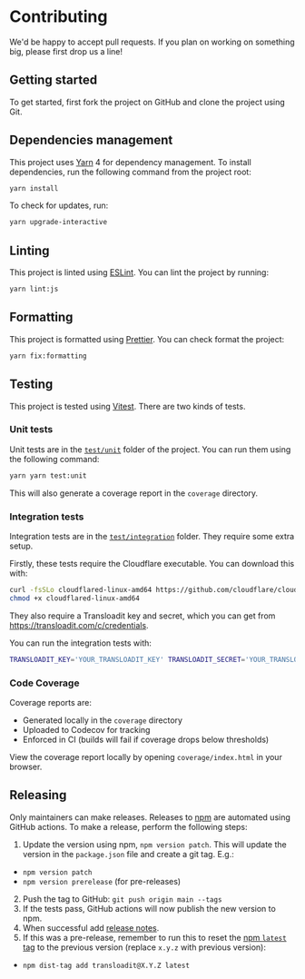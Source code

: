 # Contributing

We'd be happy to accept pull requests. If you plan on working on something big, please first drop us a line!

## Getting started

To get started, first fork the project on GitHub and clone the project using Git.

## Dependencies management

This project uses [Yarn](https://yarnpkg.com) 4 for dependency management. To install dependencies, run the following command from the project root:

```sh
yarn install
```

To check for updates, run:

```sh
yarn upgrade-interactive
```

## Linting

This project is linted using [ESLint](https://eslint.org). You can lint the project by running:

```sh
yarn lint:js
```

## Formatting

This project is formatted using [Prettier](https://prettier.io). You can check format the project:

```sh
yarn fix:formatting
```

## Testing

This project is tested using [Vitest](https://vitest.dev). There are two kinds of tests.

### Unit tests

Unit tests are in the [`test/unit`](test/unit) folder of the project. You can run them using the following command:

```sh
yarn yarn test:unit
```

This will also generate a coverage report in the `coverage` directory.

### Integration tests

Integration tests are in the [`test/integration`](test/integration) folder. They require some extra setup.

Firstly, these tests require the Cloudflare executable. You can download this with:

```sh
curl -fsSLo cloudflared-linux-amd64 https://github.com/cloudflare/cloudflared/releases/latest/download/cloudflared-linux-amd64
chmod +x cloudflared-linux-amd64
```

They also require a Transloadit key and secret, which you can get from https://transloadit.com/c/credentials.

You can run the integration tests with:

```sh
TRANSLOADIT_KEY='YOUR_TRANSLOADIT_KEY' TRANSLOADIT_SECRET='YOUR_TRANSLOADIT_SECRET' CLOUDFLARED_PATH='./cloudflared-linux-amd64' yarn test:integration
```

### Code Coverage

Coverage reports are:

- Generated locally in the `coverage` directory
- Uploaded to Codecov for tracking
- Enforced in CI (builds will fail if coverage drops below thresholds)

View the coverage report locally by opening `coverage/index.html` in your browser.

## Releasing

Only maintainers can make releases. Releases to [npm](https://www.npmjs.com) are automated using GitHub actions. To make a release, perform the following steps:

1. Update the version using npm, `npm version patch`. This will update the version in the `package.json` file and create a git tag. E.g.:
  - `npm version patch`
  - `npm version prerelease` (for pre-releases)
2. Push the tag to GitHub: `git push origin main --tags`
3. If the tests pass, GitHub actions will now publish the new version to npm.
4. When successful add [release notes](https://github.com/transloadit/node-sdk/releases).
5. If this was a pre-release, remember to run this to reset the [npm `latest` tag](https://www.npmjs.com/package/transloadit?activeTab=versions
) to the previous version (replace `x.y.z` with previous version):
  - `npm dist-tag add transloadit@X.Y.Z latest`

